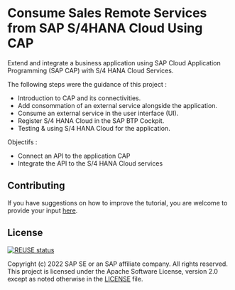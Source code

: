 # Consume Sales Remote Services from SAP S/4HANA Cloud Using CAP

Extend and integrate a business application using SAP Cloud Application Programming (SAP CAP) with S/4 HANA Cloud Services. 

The following steps were the guidance of this project : 
- Introduction to CAP and its connectivities.
- Add consommation of an external service alongside the application.
- Consume an external service in the user interface (UI).
- Register S/4 HANA Cloud in the SAP BTP Cockpit.
- Testing & using S/4 HANA Cloud for the application.

Objectifs :
- Connect an API to the application CAP
- Integrate the API to the S/4 HANA Cloud services

## Contributing

If you have suggestions on how to improve the tutorial, you are welcome to provide your input [here](https://github.com/SAP-samples/cloud-cap-risk-management/issues).

## License

[![REUSE status](https://api.reuse.software/badge/github.com/SAP-samples/cloud-cap-risk-management)](https://api.reuse.software/info/github.com/SAP-samples/cloud-cap-risk-management)

Copyright (c) 2022 SAP SE or an SAP affiliate company. All rights reserved. This project is licensed under the Apache Software License, version 2.0 except as noted otherwise in the [LICENSE](LICENSES/Apache-2.0.txt) file.
